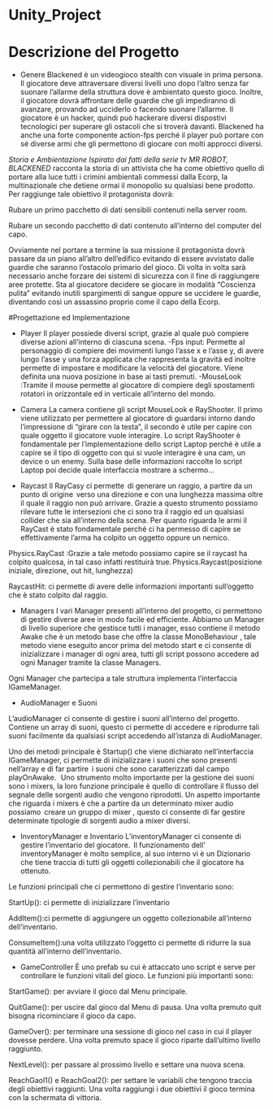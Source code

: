 # Unity_Project
# Descrizione del Progetto
* Genere
Blackened è un videogioco stealth con visuale in prima persona. Il giocatore deve attraversare diversi livelli uno dopo l’altro senza far suonare l’allarme della struttura dove è ambientato questo gioco. Inoltre, il giocatore dovrà affrontare delle guardie che gli impediranno di avanzare, provando ad ucciderlo o facendo suonare l’allarme. Il giocatore è un hacker, quindi può hackerare diversi dispostivi tecnologici per superare gli ostacoli che si troverà davanti. Blackened ha anche una forte componente action-fps perché il player può portare con sé diverse armi che gli permettono di giocare con molti approcci diversi. 

*Storia e Ambientazione 
Ispirato dai fatti della serie tv MR ROBOT, BLACKENED* racconta la storia di un attivista che ha come obiettivo quello di portare alla luce tutti i crimini ambientali commessi dalla Ecorp, la multinazionale che detiene ormai il monopolio su qualsiasi bene prodotto. Per raggiunge tale obiettivo il protagonista dovrà: 

Rubare un primo pacchetto di dati sensibili contenuti nella server room. 

Rubare un secondo pacchetto di dati contenuto all’interno del computer del capo. 

Ovviamente nel portare a termine la sua missione il protagonista dovrà passare da un piano all’altro dell’edifico evitando di essere avvistato dalle guardie che saranno l’ostacolo primario del gioco. Di volta in volta sarà necessario anche forzare dei sistemi di sicurezza con il fine di raggiungere aree protette. Sta al giocatore decidere se giocare in modalità “Coscienza pulita” evitando inutili spargimenti di sangue oppure se uccidere le guardie, diventando così un assassino proprio come il capo della Ecorp. 

#Progettazione ed Implementazione 

* Player
Il player possiede diversi script, grazie al quale può compiere diverse azioni all’interno di ciascuna scena.
-Fps input: Permette al personaggio di compiere dei movimenti lungo l’asse x e l’asse y, di avere lungo l’asse y una forza applicata che rappresenta la gravità ed      inoltre permette di impostare e modificare la velocità del giocatore. Viene definita una nuova posizione in base ai tasti premuti.
-MouseLook :Tramite il mouse permette al giocatore di compiere degli spostamenti rotatori in orizzontale ed in verticale all’interno del mondo.	 

* Camera
La camera contiene gli script MouseLook e RayShooter. Il primo viene utilizzato per permettere al giocatore di guardarsi intorno dando l’impressione di “girare con la testa”, il secondo è utile per capire con quale oggetto il giocatore vuole interagire. Lo script RayShooter è fondamentale per l’implementazione dello script Laptop perché è utile a capire se il tipo di oggetto con qui si vuole interagire è una cam, un device o un enemy. Sulla base delle informazioni raccolte lo script Laptop poi decide quale interfaccia mostrare a schermo… 

* Raycast
Il RayCasy ci permette  di generare un raggio, a partire da un punto di origine  verso una direzione e con una lunghezza massima oltre il quale il raggio non può arrivare. Grazie a questo strumento possiamo rilevare tutte le intersezioni che ci sono tra il raggio ed un qualsiasi collider che sia all’interno della scena. Per quanto riguarda le armi il RayCast è stato fondamentale perché ci ha permesso di capire se effettivamente l’arma ha colpito un oggetto oppure un nemico.  

Physics.RayCast :Grazie a tale metodo possiamo capire se il raycast ha colpito qualcosa, in tal caso infatti restituirà true. Physics.Raycast(posizione iniziale, direzione, out hit, lunghezza)  

RaycastHit: ci permette di avere delle informazioni importanti sull’oggetto che è stato colpito dal raggio.  

* Managers
I vari Manager presenti all’interno del progetto, ci permettono di gestire diverse aree in modo facile ed efficiente. 
Abbiamo un Manager di livello superiore che gestisce tutti i manager, esso contiene il metodo Awake che è un metodo base che offre la classe MonoBehaviour , tale metodo viene eseguito ancor prima del metodo start e ci consente di inizializzare i manager di ogni area, tutti gli script possono accedere ad ogni Manager tramite la classe Managers.  

Ogni Manager che partecipa a tale struttura implementa l’interfaccia IGameManager.

* AudioManager e Suoni

L’audioManager ci consente di gestire i suoni all’interno del progetto.  
Contiene un array di suoni, questo ci permette di accedere e riprodurre tali suoni facilmente da qualsiasi script accedendo all’istanza di AudioManager.  

Uno dei metodi principale è Startup() che viene dichiarato nell’interfaccia  IGameManager, ci permette di inizializzare i suoni che sono presenti nell’array e di far partire  i suoni che sono caratterizzati dal campo playOnAwake.   
Uno strumento molto importante per la gestione dei suoni sono i mixers, la loro funzione principale è quello di controllare il flusso del segnale delle sorgenti audio che vengono riprodotti. Un aspetto importante che riguarda i mixers è che a partire da un determinato mixer audio possiamo  creare un gruppo di mixer	, questo ci consente di far gestire determinate tipologie di sorgenti audio a mixer diversi.  

* InventoryManager e Inventario
L’inventoryManager ci consente di gestire l’inventario del giocatore.  
Il funzionamento dell’ inventoryManager è molto semplice, al suo interno vi è un Dizionario che tiene traccia di tutti gli oggetti collezionabili che il giocatore ha ottenuto. 

Le funzioni principali che ci permettono di gestire l’inventario sono: 

StartUp(): ci permette di inizializzare l’inventario 

AddItem():ci permette di aggiungere un oggetto collezionabile all’interno dell’inventario. 

ConsumeItem():una volta utilizzato l’oggetto ci permette di ridurre la sua quantità all’interno dell’inventario. 

* GameController
È uno prefab su cui è attaccato uno script e serve per controllare le funzioni vitali del gioco. Le funzioni più importanti sono: 

StartGame(): per avviare il gioco dal Menu principale. 

QuitGame(): per uscire dal gioco dal Menu di pausa. Una volta premuto quit bisogna ricominciare il gioco da capo. 

GameOver(): per terminare una sessione di gioco nel caso in cui il player dovesse perdere. Una volta premuto space il gioco riparte dall’ultimo livello raggiunto. 

NextLevel(): per passare al prossimo livello e settare una nuova scena. 

ReachGaol1() e ReachGoal2(): per settare le variabili che tengono traccia degli obiettivi raggiunti. Una volta raggiungi i due obiettivi il gioco termina con la schermata di vittoria. 

 
